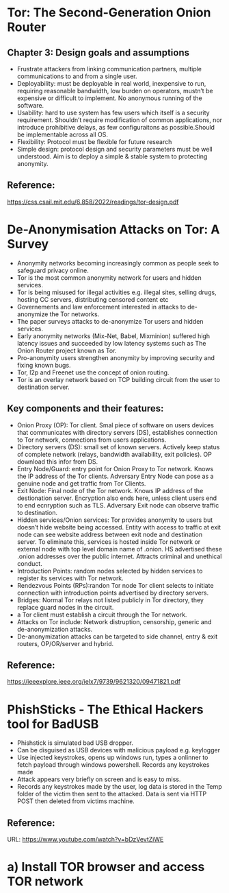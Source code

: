 # Tor: The Second-Generation Onion Router
## Chapter 3: Design goals and assumptions
* Frustrate attackers from linking communication partners, multiple communications to and from a single user.
* Deployability: must be deployable in real world, inexpensive to run, requiring reasonable bandwidth, low burden on operators, mustn’t be expensive or difficult to implement. No anonymous running of the software.
* Usability: hard to use system has few users which itself is a security requirement. Shouldn’t require modification of common applications, nor introduce prohibitive delays, as few configuraitons as possible.Should be implementable across all OS.
* Flexibility: Protocol must be flexible for future research
* Simple design: protocol design and security parameters must be well understood. Aim is to deploy a simple & stable system to protecting anonymity.

## Reference:
https://css.csail.mit.edu/6.858/2022/readings/tor-design.pdf

# De-Anonymisation Attacks on Tor: A Survey
* Anonymity networks becoming increasingly common as people seek to safeguard privacy online.
* Tor is the most common anonymity network for users and hidden services.
* Tor is being misused for illegal activities e.g. illegal sites, selling drugs, hosting CC servers, distributing censored content etc
* Governements and law enforcement interested in attacks to de-anonymize the Tor networks.
* The paper surveys attacks to de-anonymize Tor users and hidden services.
* Early anonymity networks (Mix-Net, Babel, Mixminion) suffered high latency issues and succeeded by low latency systems such as The Onion Router project known as Tor.
* Pro-anonymity users strengthen anonymity by improving security and fixing known bugs.
* Tor, l2p and Freenet use the concept of onion routing.
* Tor is an overlay network based on TCP building circuit from the user to destination server.
## Key components and their features:
* Onion Proxy (OP):  Tor client. Smal piece of software on users devices that communicates with directory servers (DS), establishes connection to Tor network, connections from users applications.
* Directory servers (DS): small set of known servers. Actively keep status of complete network (relays, bandwidth availability, exit policies). OP download this infor from DS.
* Entry Node/Guard: entry point for Onion Proxy to Tor network. Knows the IP address of the Tor clients. Adversary Entry Node can pose as a genuine node and get traffic from Tor Clients. 
* Exit Node: Final node of the Tor network. Knows IP address of the destionation server. Encryption also ends here, unless client users end to end ecnryption such as TLS. Adversary Exit node can observe traffic to destination.
* Hidden services/Onion services: Tor provides anonymity to users but doesn’t hide website being accessed. Entity with access to traffic at exit node can see website address between exit node and destination server. To eliminate this, services is hosted inside Tor network or external node with top level domain name of .onion. HS advertised these .onion addresses over the public internet. Attracts criminal and unethical conduct.
* Introduction Points: random nodes selected by hidden services to register its services with Tor network.
* Rendezvous Points (RPs):randon Tor node Tor client selects to initiate connection with introduction points advertised by  directory servers.
* Bridges: Normal Tor relays not listed publicly in Tor directory, they replace guard nodes in the circuit.
* a Tor client must establish a circuit through the Tor network.
* Attacks on Tor include: Network distruption, censorship, generic and de-anonymization attacks.
* De-anonymization attacks can be targeted to side channel, entry & exit routers, OP/OR/server and hybrid.

## Reference: 
https://ieeexplore.ieee.org/ielx7/9739/9621320/09471821.pdf

# PhishSticks - The Ethical Hackers tool for BadUSB
* Phishstick is simulated bad USB dropper. 
* Can be disguised as USB devices with malicious payload e.g. keylogger
* Use injected keystrokes, opens up windows run, types a onlinner to fetch payload through windows powershell. Records any keystrokes made
* Attack appears very briefly on screen and is easy to miss.
* Records any keystrokes made by the user, log data is stored in the Temp folder of the victim then sent to the attacked. Data is sent via HTTP POST then deleted from victims machine.
## Reference:
URL: https://www.youtube.com/watch?v=bDzVevtZiWE

# a) Install TOR browser and access TOR network


